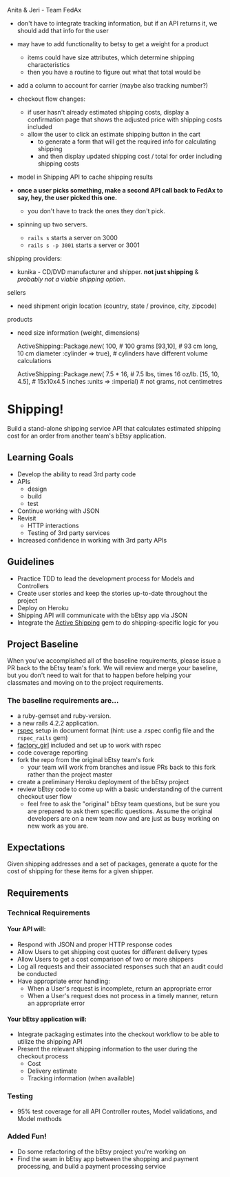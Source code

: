 Anita & Jeri - Team FedAx
- don't have to integrate tracking information, but if an API returns it, we should add that info for the user
- may have to add functionality to betsy to get a weight for a product
  - items could have size attributes, which determine shipping characteristics
  - then you have a routine to figure out what that total would be
- add a column to account for carrier (maybe also tracking number?)
- checkout flow changes:
  - if user hasn't already estimated shipping costs, display a confirmation page that shows the adjusted price with shipping costs included
  - allow the user to click an estimate shipping button in the cart
    - to generate a form that will get the required info for calculating shipping
    - and then display updated shipping cost / total for order including shipping costs
- model in Shipping API to cache shipping results
- __once a user picks something, make a second API call back to FedAx to say, hey, the user picked this one.__
  - you don't have to track the ones they don't pick.

- spinning up two servers.
  - `rails s` starts a server on 3000
  - `rails s -p 3001` starts a server or 3001

shipping providers:
- kunika - CD/DVD manufacturer and shipper. __not just shipping__ & _probably not a viable shipping option_.

sellers
- need shipment origin location (country, state / province, city, zipcode)

products
- need size information (weight, dimensions)

  ActiveShipping::Package.new( 100,                  # 100 grams
                               [93,10],              # 93 cm long, 10 cm diameter
                               :cylinder => true),   # cylinders have different volume calculations

  ActiveShipping::Package.new( 7.5 * 16,             # 7.5 lbs, times 16 oz/lb.
                               [15, 10, 4.5],        # 15x10x4.5 inches
                               :units => :imperial)  # not grams, not centimetres

# Shipping!
Build a stand-alone shipping service API that calculates estimated shipping cost for an order from another team's bEtsy application.

## Learning Goals
- Develop the ability to read 3rd party code
- APIs
    - design
    - build
    - test
- Continue working with JSON
- Revisit
    - HTTP interactions
    - Testing of 3rd party services
- Increased confidence in working with 3rd party APIs

## Guidelines
- Practice TDD to lead the development process for Models and Controllers
- Create user stories and keep the stories up-to-date throughout the project
- Deploy on Heroku
- Shipping API will communicate with the bEtsy app via JSON
- Integrate the [Active Shipping](https://github.com/Shopify/active_shipping) gem to do shipping-specific logic for you

## Project Baseline
When you've accomplished all of the baseline requirements, please issue a PR back to the bEtsy team's fork. We will review and merge your baseline, but you don't need to wait for that to happen before helping your classmates and moving on to the project requirements.

### The baseline requirements are...
- a ruby-gemset and ruby-version.
- a new rails 4.2.2 application.
- [rspec](https://github.com/rspec/rspec-rails) setup in document format (hint: use a .rspec config file and the `rspec_rails` gem)
- [factory_girl](https://github.com/thoughtbot/factory_girl_rails) included and set up to work with rspec
- code coverage reporting
- fork the repo from the original bEtsy team's fork
  - your team will work from branches and issue PRs back to this fork rather than the project master
- create a preliminary Heroku deployment of the bEtsy project
- review bEtsy code to come up with a basic understanding of the current checkout user flow
  - feel free to ask the "original" bEtsy team questions, but be sure you are prepared to ask them specific questions. Assume the original developers are on a new team now and are just as busy working on new work as you are.

## Expectations
Given shipping addresses and a set of packages, generate a quote for the cost of shipping for these items for a given shipper.

## Requirements
### Technical Requirements
#### Your API will:
- Respond with JSON and proper HTTP response codes  
- Allow Users to get shipping cost quotes for different delivery types  
- Allow Users to get a cost comparison of two or more shippers  
- Log all requests and their associated responses such that an audit could be conducted  
- Have appropriate error handling:
  - When a User's request is incomplete, return an appropriate error
  - When a User's request does not process in a timely manner, return an appropriate error

#### Your bEtsy application will:
- Integrate packaging estimates into the checkout workflow to be able to utilize the shipping API
- Present the relevant shipping information to the user during the checkout process
  - Cost
  - Delivery estimate
  - Tracking information (when available)

### Testing
- 95% test coverage for all API Controller routes, Model validations, and Model methods

### Added Fun!
- Do some refactoring of the bEtsy project you're working on
- Find the seam in bEtsy app between the shopping and payment processing, and build a payment processing service
